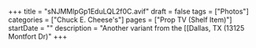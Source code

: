 +++
title = "sNJMMlpGp1EduLQL2f0C.avif"
draft = false
tags = ["Photos"]
categories = ["Chuck E. Cheese's"]
pages = ["Prop TV (Shelf Item)"]
startDate = ""
description = "Another variant from the [[Dallas, TX (13125 Montfort Dr)"
+++
